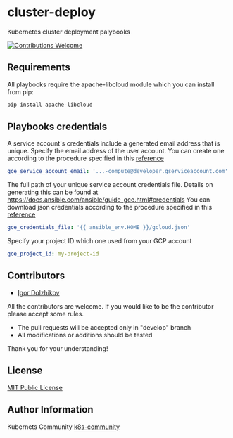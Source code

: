 # cluster-deploy
Kubernetes cluster deployment palybooks

[![Contributions Welcome](https://img.shields.io/badge/contributions-welcome-brightgreen.svg?style=flat)](https://github.com/k8s-community/cluster-deploy/issues)

## Requirements

All playbooks require the apache-libcloud module which you can install from pip:

```sh
pip install apache-libcloud
```

## Playbooks credentials

A service account's credentials include a generated email address that is unique.
Specify the email address of the user account.
You can create one according to the procedure specified in this [reference](https://developers.google.com/identity/protocols/OAuth2ServiceAccount#creatinganaccount)

```yaml
gce_service_account_email: '...-compute@developer.gserviceaccount.com'
```

The full path of your unique service account credentials file. 
Details on generating this can be found at
https://docs.ansible.com/ansible/guide_gce.html#credentials
You can download json credentials according to the procedure specified in this [reference](https://support.google.com/cloud/answer/6158849?hl=en&ref_topic=6262490#serviceaccounts)

```yaml
gce_credentials_file: '{{ ansible_env.HOME }}/gcloud.json'
```

Specify your project ID which one used from your GCP account

```yaml
gce_project_id: my-project-id
```

## Contributors

- [Igor Dolzhikov](https://github.com/takama)

All the contributors are welcome. If you would like to be the contributor please accept some rules.
- The pull requests will be accepted only in "develop" branch
- All modifications or additions should be tested

Thank you for your understanding!

## License

[MIT Public License](https://github.com/k8s-community/cluster-deploy/blob/master/LICENSE)

## Author Information

Kubernets Community [k8s-community](https://github.com/k8s-community)

